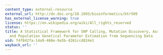 ```yaml
---
content_type: external-resource
external_url: http://dx.doi.org/10.1093/bioinformatics/btr509
has_external_license_warning: true
license: https://en.wikipedia.org/wiki/All_rights_reserved
status: ''
title: A Statistical Framework for SNP Calling, Mutation Discovery, Association Mapping
  and Population Genetical Parameter Estimation from Sequencing Data
uid: f4f842fa-14a9-468e-9a5b-4261ccd824e1
wayback_url: ''
---
```

